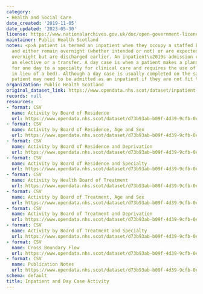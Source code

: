 ```yaml
---
category:
- Health and Social Care
date_created: '2019-11-05'
date_updated: '2023-05-30'
license: https://www.nationalarchives.gov.uk/doc/open-government-licence/version/3/
maintainer: Public Health Scotland
notes: <p>A patient is termed an inpatient when they occupy a staffed bed in a hospital
  and either remain overnight (whether intended or not) or are expected to remain
  overnight but are discharged earlier. An inpatient\u2019s admission can be an emergency,
  an elective or a transfer. A day case is when a patient makes a planned attendance
  for one day to a specialty for clinical care and requires the use of a bed (or trolley
  in lieu of a bed). Although a day case is usually completed on the same day, the
  patient may need to be admitted as an inpatient if they are not fit to be discharged.</p>
organization: Public Health Scotland
original_dataset_link: https://www.opendata.nhs.scot/dataset/inpatient-and-daycase-activity
records: null
resources:
- format: CSV
  name: Activity by Board of Residence
  url: https://www.opendata.nhs.scot/dataset/d73b93ab-b09f-4d39-9cfb-0e5e34085803/resource/a54ac059-d995-4c18-8747-add5bae22767/download/inpatient_and_daycase_by_nhs_board_of_residence.csv
- format: CSV
  name: Activity by Board of Residence, Age and Sex
  url: https://www.opendata.nhs.scot/dataset/d73b93ab-b09f-4d39-9cfb-0e5e34085803/resource/c42f8af9-7c86-4e83-9085-a045c621fc63/download/inpatient_and_daycase_by_nhs_board_of_residence_age_and_sex.csv
- format: CSV
  name: Activity by Board of Residence and Deprivation
  url: https://www.opendata.nhs.scot/dataset/d73b93ab-b09f-4d39-9cfb-0e5e34085803/resource/77d3d413-d7d6-4ad7-b89c-9e30ae75c64e/download/inpatient_and_daycase_by_nhs_board_of_residence_and_simd.csv
- format: CSV
  name: Activity by Board of Residence and Specialty
  url: https://www.opendata.nhs.scot/dataset/d73b93ab-b09f-4d39-9cfb-0e5e34085803/resource/d59528c3-0a61-4fdd-8ed9-f6822838c78c/download/inpatient_and_daycase_by_nhs_board_of_residence_and_specialty.csv
- format: CSV
  name: Activity by Health Board of Treatment
  url: https://www.opendata.nhs.scot/dataset/d73b93ab-b09f-4d39-9cfb-0e5e34085803/resource/7739ea1a-cd40-44fd-af13-d500e3e19584/download/inpatient_and_daycase_by_nhs_board_of_treatment.csv
- format: CSV
  name: Activity by Board of Treatment, Age and Sex
  url: https://www.opendata.nhs.scot/dataset/d73b93ab-b09f-4d39-9cfb-0e5e34085803/resource/00c00ecc-b533-426e-a433-42d79bdea5d4/download/inpatient_and_daycase_by_nhs_board_of_treatment_age_and_sex.csv
- format: CSV
  name: Activity by Board of Treatment and Deprivation
  url: https://www.opendata.nhs.scot/dataset/d73b93ab-b09f-4d39-9cfb-0e5e34085803/resource/4fc640aa-bdd4-4fbe-805b-1da1c8ed6383/download/inpatient_and_daycase_by_nhs_board_of_treatment_and_simd.csv
- format: CSV
  name: Activity by Board of Treatment and Specialty
  url: https://www.opendata.nhs.scot/dataset/d73b93ab-b09f-4d39-9cfb-0e5e34085803/resource/c3b4be64-5fb4-4a2f-af41-b0012f0a276a/download/inpatient_and_daycase_by_nhs_board_of_treatment_and_specialty.csv
- format: CSV
  name: Cross Boundary Flow
  url: https://www.opendata.nhs.scot/dataset/d73b93ab-b09f-4d39-9cfb-0e5e34085803/resource/083ee176-4729-474b-958a-328954b72a5a/download/inpatient_and_daycase_cross_boundary_flow.csv
- format: CSV
  name: Publication Notes
  url: https://www.opendata.nhs.scot/dataset/d73b93ab-b09f-4d39-9cfb-0e5e34085803/resource/a15a1878-3203-4506-90ac-586bd672545d/download/notes.csv
schema: default
title: Inpatient and Day Case Activity
---
```

